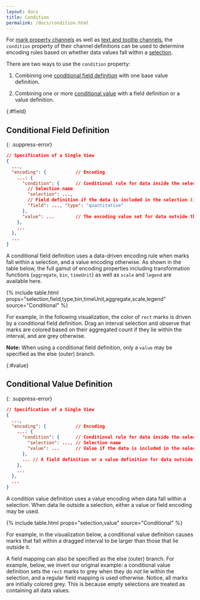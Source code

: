 ```yaml
---
layout: docs
title: Condition
permalink: /docs/condition.html
---
```


For [mark property channels](encoding.html#mark-prop) as well as [text and tooltip channels](encoding.html#text), the `condition` property of their channel definitions can be used to determine encoding rules based on whether data values fall within a [selection](selection.html).

There are two ways to use the `condition` property:

1) Combining one [conditional field definition](#field) with one base value definition.

2) Combining one or more [conditional value](#value) with a field definition or a value definition.


{:#field}
## Conditional Field Definition

{: .suppress-error}
```json
// Specification of a Single View
{
  ...,
  "encoding": {           // Encoding
    ...: {
      "condition": {      // Conditional rule for data inside the selection
        // Selection name
        "selection": ...,
        // Field definition if the data is included in the selection (if)
        "field": ..., "type": "quantitative"
      },
      "value": ...        // The encoding value set for data outside the selection (else)
    },
    ...
  },
  ...
}
```

A conditional field definition uses a data-driven encoding rule when marks fall within a selection, and a value encoding otherwise. As shown in the table below, the full gamut of encoding properties including transformation functions (`aggregate`, `bin`, `timeUnit`) as well as `scale` and `legend` are available here.

{% include table.html props="selection,field,type,bin,timeUnit,aggregate,scale,legend" source="Conditional<LegendFieldDef>" %}

For example, in the following visualization, the color of `rect` marks is driven by a conditional field definition. Drag an interval selection and observe that marks are colored based on their aggregated count if they lie within the interval, and are grey otherwise.

<div class="vl-example" data-name="selection_type_interval"></div>

__Note:__ When using a conditional field definition, only a `value` may be specified as the else (outer) branch.

{:#value}
## Conditional Value Definition

{: .suppress-error}
```json
// Specification of a Single View
{
  ...,
  "encoding": {           // Encoding
    ...: {
      "condition": {      // Conditional rule for data inside the selection
        "selection": ..., // Selection name
        "value": ...      // Value if the data is included in the selection (if)
      },
      ... // A field definition or a value definition for data outside the selection (else)
    },
    ...
  },
  ...
}
```

A condition value definition uses a value encoding when data fall within a selection. When data lie outside a selection, either a value or field encoding may be used.

{% include table.html props="selection,value" source="Conditional<ValueDef>" %}

For example, in the visualization below, a conditional value definition causes marks that fall within a dragged interval to be larger than those that lie outside it.

<div class="vl-example" data-name="interactive_paintbrush_interval"></div>

A field mapping can also be specified as the else (outer) branch. For example, below, we invert our original example: a conditional value definition sets the `rect` marks to grey when they do _not_ lie within the selection, and a regular field mapping is used otherwise. Notice, all marks are initially colored grey. This is because empty selections are treated as containing all data values.

<div class="vl-example" data-name="selection_type_interval_invert"></div>

